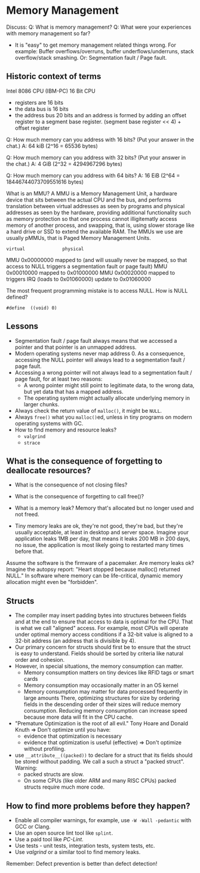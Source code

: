 # Memory Management

Discuss:
Q: What is memory management?
Q: What were your experiences with memory management so far?

- It is "easy" to get memory management related things wrong.
  For example: Buffer overflows/overruns, buffer underflows/underruns, stack overflow/stack smashing.
  Or: Segmentation fault / Page fault.

## Historic context of terms
Intel 8086 CPU (IBM-PC) 16 Bit CPU
- registers are 16 bits
- the data bus is 16 bits
- the address bus 20 bits and an address is formed by adding an offset register to a segment base register.
(segment base register << 4) + offset register

Q: How much memory can you address with 16 bits? (Put your answer in the chat.)
A: 64 kiB (2^16 = 65536 bytes)

Q: How much memory can you address with 32 bits? (Put your answer in the chat.)
A: 4 GiB (2^32 = 4294967296 bytes)

Q: How much memory can you address with 64 bits?
A: 16 EiB (2^64 = 18446744073709551616 bytes)

What is an MMU?
A MMU is a Memory Management Unit, a hardware device that sits between the actual CPU and the bus, and performs translation between virtual addresses as seen by programs and physical addresses as seen by the hardware, providing additional functionality such as memory protection so that one process cannot illigitematly access memory of another process, and swapping, that is, using slower storage like a hard drive or SSD to extend the available RAM.
The MMUs we use are usually pMMUs, that is Paged Memory Management Units.

    virtual              physical
MMU 0x00000000 mapped to <unmapped> (and will usually never be mapped, so that access to NULL triggers a segmentation fault or page fault)
MMU 0x00010000 mapped to 0x01000000
MMU 0x00020000 mapped to <unmapped> triggers IRQ (loads to 0x01060000) update to 0x01060000

The most frequent programming mistake is to access NULL.
How is NULL defined?
```
#define  ((void) 0)
```


## Lessons
- Segmentation fault / page fault always means that we accessed a pointer and that pointer is an unmapped address.
- Modern operating systems never map address 0.
  As a consequence, accessing the NULL pointer will always lead to a segmentation fault / page fault.
- Accessing a wrong pointer will not always lead to a segmentation fault / page fault, for at least two reasons:
  - A wrong pointer might still point to legitimate data, to the wrong data, but yet data that has a mapped address.
  - The operating system might actually allocate underlying memory in larger chunks.
- Always check the return value of `malloc()`, it might be `NULL`.
- Always `free()` what you `malloc()`ed, unless in tiny programs on modern operating systems with GC.
- How to find memory and resource leaks?
  - `valgrind`
  - `strace`

## What is the consequence of forgetting to deallocate resources?
- What is the consequence of not closing files?
- What is the consequence of forgetting to call free()?

- What is a memory leak?
  Memory that's allocated but no longer used and not freed.
- Tiny memory leaks are ok, they're not good, they're bad, but they're usually acceptable, at least in desktop and server space.
  Imagine your application leaks 1MB per day, that means it leaks 200 MB in 200 days, no issue, the application is most likely going to restarted many times before that.

Assume the software is the firmware of a pacemaker. Are memory leaks ok?
Imagine the autopsy report: "Heart stopped because malloc() returned NULL."
In software where memory can be life-critical, dynamic memory allocation might even be "forbidden".

## Structs
- The compiler may insert padding bytes into structures between fields and at the end to ensure that access to data is optimal for the CPU.
  That is what we call "aligned" access.
  For example, most CPUs will operate under optimal memory access conditions if a 32-bit value is aligned to a 32-bit address (an address that is divisible by 4).
- Our primary concern for structs should first be to ensure that the struct is easy to understand.
  Fields should be sorted by criteria like natural order and cohesion.
- However, in special situations, the memory consumption can matter.
  - Memory consumption matters on tiny devices like RFID tags or smart cards
  - Memory consumption may occasionally matter in an OS kernel
  - Memory consumption may matter for data processed frequently in large amounts
  There, optimizing structures for size by ordering fields in the descending order of their sizes will reduce memory consumption.
  Reducing memory consumption can increase speed because more data will fit in the CPU cache.
- "Premature Optimization is the root of all evil." Tony Hoare and Donald Knuth
  ⇒ Don't optimize until you have:
  - evidence that optimization is necessary
  - evidence that optimization is useful (effective)
  ⇒ Don't optimize without profiling.
- use `__attribute__((packed))` to declare for a struct that its fields should be stored without padding.
  We call a such a struct a "packed struct".
  Warning:
  - packed structs are slow.
  - On some CPUs (like older ARM and many RISC CPUs) packed structs require much more code.

## How to find more problems before they happen?
- Enable all compiler warnings, for example, use `-W -Wall -pedantic` with GCC or Clang.
- Use an open source lint tool like `splint`.
- Use a paid tool like _PC-Lint_.
- Use tests - unit tests, integration tests, system tests, etc.
- Use _valgrind_ or a similar tool to find memory leaks.

Remember: Defect prevention is better than defect detection!
